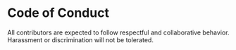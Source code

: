 # Code of Conduct

All contributors are expected to follow respectful and collaborative behavior.  
Harassment or discrimination will not be tolerated.
